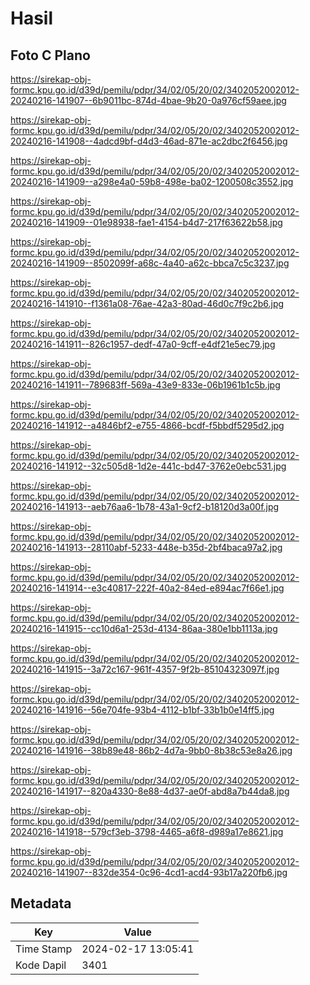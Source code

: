 # Hasil

## Foto C Plano

https://sirekap-obj-formc.kpu.go.id/d39d/pemilu/pdpr/34/02/05/20/02/3402052002012-20240216-141907--6b9011bc-874d-4bae-9b20-0a976cf59aee.jpg

https://sirekap-obj-formc.kpu.go.id/d39d/pemilu/pdpr/34/02/05/20/02/3402052002012-20240216-141908--4adcd9bf-d4d3-46ad-871e-ac2dbc2f6456.jpg

https://sirekap-obj-formc.kpu.go.id/d39d/pemilu/pdpr/34/02/05/20/02/3402052002012-20240216-141909--a298e4a0-59b8-498e-ba02-1200508c3552.jpg

https://sirekap-obj-formc.kpu.go.id/d39d/pemilu/pdpr/34/02/05/20/02/3402052002012-20240216-141909--01e98938-fae1-4154-b4d7-217f63622b58.jpg

https://sirekap-obj-formc.kpu.go.id/d39d/pemilu/pdpr/34/02/05/20/02/3402052002012-20240216-141909--8502099f-a68c-4a40-a62c-bbca7c5c3237.jpg

https://sirekap-obj-formc.kpu.go.id/d39d/pemilu/pdpr/34/02/05/20/02/3402052002012-20240216-141910--f1361a08-76ae-42a3-80ad-46d0c7f9c2b6.jpg

https://sirekap-obj-formc.kpu.go.id/d39d/pemilu/pdpr/34/02/05/20/02/3402052002012-20240216-141911--826c1957-dedf-47a0-9cff-e4df21e5ec79.jpg

https://sirekap-obj-formc.kpu.go.id/d39d/pemilu/pdpr/34/02/05/20/02/3402052002012-20240216-141911--789683ff-569a-43e9-833e-06b1961b1c5b.jpg

https://sirekap-obj-formc.kpu.go.id/d39d/pemilu/pdpr/34/02/05/20/02/3402052002012-20240216-141912--a4846bf2-e755-4866-bcdf-f5bbdf5295d2.jpg

https://sirekap-obj-formc.kpu.go.id/d39d/pemilu/pdpr/34/02/05/20/02/3402052002012-20240216-141912--32c505d8-1d2e-441c-bd47-3762e0ebc531.jpg

https://sirekap-obj-formc.kpu.go.id/d39d/pemilu/pdpr/34/02/05/20/02/3402052002012-20240216-141913--aeb76aa6-1b78-43a1-9cf2-b18120d3a00f.jpg

https://sirekap-obj-formc.kpu.go.id/d39d/pemilu/pdpr/34/02/05/20/02/3402052002012-20240216-141913--28110abf-5233-448e-b35d-2bf4baca97a2.jpg

https://sirekap-obj-formc.kpu.go.id/d39d/pemilu/pdpr/34/02/05/20/02/3402052002012-20240216-141914--e3c40817-222f-40a2-84ed-e894ac7f66e1.jpg

https://sirekap-obj-formc.kpu.go.id/d39d/pemilu/pdpr/34/02/05/20/02/3402052002012-20240216-141915--cc10d6a1-253d-4134-86aa-380e1bb1113a.jpg

https://sirekap-obj-formc.kpu.go.id/d39d/pemilu/pdpr/34/02/05/20/02/3402052002012-20240216-141915--3a72c167-961f-4357-9f2b-85104323097f.jpg

https://sirekap-obj-formc.kpu.go.id/d39d/pemilu/pdpr/34/02/05/20/02/3402052002012-20240216-141916--56e704fe-93b4-4112-b1bf-33b1b0e14ff5.jpg

https://sirekap-obj-formc.kpu.go.id/d39d/pemilu/pdpr/34/02/05/20/02/3402052002012-20240216-141916--38b89e48-86b2-4d7a-9bb0-8b38c53e8a26.jpg

https://sirekap-obj-formc.kpu.go.id/d39d/pemilu/pdpr/34/02/05/20/02/3402052002012-20240216-141917--820a4330-8e88-4d37-ae0f-abd8a7b44da8.jpg

https://sirekap-obj-formc.kpu.go.id/d39d/pemilu/pdpr/34/02/05/20/02/3402052002012-20240216-141918--579cf3eb-3798-4465-a6f8-d989a17e8621.jpg

https://sirekap-obj-formc.kpu.go.id/d39d/pemilu/pdpr/34/02/05/20/02/3402052002012-20240216-141907--832de354-0c96-4cd1-acd4-93b17a220fb6.jpg


## Metadata

| Key        | Value               |
| ---------- | ------------------- |
| Time Stamp | 2024-02-17 13:05:41 |
| Kode Dapil | 3401                |



